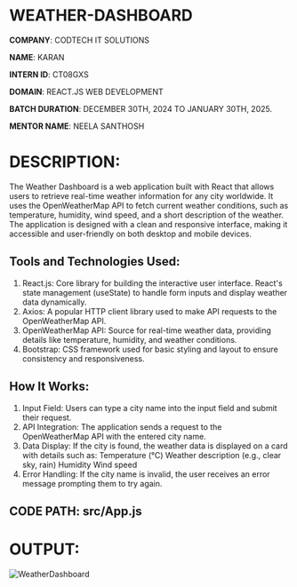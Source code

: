 # WEATHER-DASHBOARD

**COMPANY**: CODTECH IT SOLUTIONS

**NAME**: KARAN

**INTERN ID**: CT08GXS

**DOMAIN**:  REACT.JS WEB DEVELOPMENT

**BATCH DURATION**:  DECEMBER 30TH, 2024 TO JANUARY 30TH, 2025.

**MENTOR NAME**: NEELA SANTHOSH

# DESCRIPTION:
The Weather Dashboard is a web application built with React that allows users to retrieve real-time weather information for any city worldwide. It uses the OpenWeatherMap API to fetch current weather conditions, such as temperature, humidity, wind speed, and a short description of the weather. The application is designed with a clean and responsive interface, making it accessible and user-friendly on both desktop and mobile devices.

## Tools and Technologies Used:
1. React.js: Core library for building the interactive user interface.
React's state management (useState) to handle form inputs and display weather data dynamically.
2. Axios: A popular HTTP client library used to make API requests to the OpenWeatherMap API.
3. OpenWeatherMap API: Source for real-time weather data, providing details like temperature, humidity, and weather conditions.
4. Bootstrap: CSS framework used for basic styling and layout to ensure consistency and responsiveness.

## How It Works:
1. Input Field: Users can type a city name into the input field and submit their request.
2. API Integration: The application sends a request to the OpenWeatherMap API with the entered city name.
3. Data Display: If the city is found, the weather data is displayed on a card with details such as:
Temperature (°C)
Weather description (e.g., clear sky, rain)
Humidity
Wind speed
4. Error Handling: If the city name is invalid, the user receives an error message prompting them to try again.

## CODE PATH: src/App.js
# OUTPUT:


![WeatherDashboard](https://github.com/user-attachments/assets/a7162222-ca47-459e-a4c7-9bb42983f6a4)
